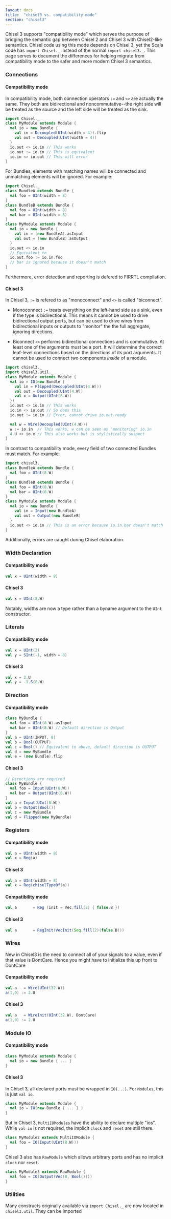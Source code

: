 ```yaml
---
layout: docs
title:  "chisel3 vs. compatibility mode"
section: "chisel3"
---
```


Chisel 3 supports "compatibility mode" which serves the purpose of bridging
the semantic gap between Chisel 2 and Chisel 3 with Chisel2-like semantics.
Chisel code using this mode depends on Chisel 3, yet the Scala code has
`import Chisel._` instead of the normal `import chisel3._`. This page serves
to document the differences for helping migrate from compatibility mode to the
safer and more modern Chisel 3 semantics.

### Connections

#### Compatibility mode

In compatibility mode, both connection operators `:=` and `<>` are actually the same.
They both are bidirectional and noncommutative--the right side will be treated as
the source and the left side will be treated as the sink.

```scala
import Chisel._
class MyModule extends Module {
  val io = new Bundle {
    val in = Decoupled(UInt(width = 4)).flip
    val out = Decoupled(UInt(width = 4))
  }
  io.out <> io.in // This works
  io.out := io.in // This is equivalent
  io.in <> io.out // This will error
}
```
For Bundles, elements with matching names will be connected and unmatching elements
will be ignored. For example:
```scala
import Chisel._
class BundleA extends Bundle {
  val foo = UInt(width = 8)
}
class BundleB extends Bundle {
  val foo = UInt(width = 8)
  val bar = UInt(width = 8)
}
class MyModule extends Module {
  val io = new Bundle {
    val in = (new BundleA).asInput
    val out = (new BundleB).asOutput
  }
  io.out <> io.in
  // Equivalent to
  io.out.foo := io.in.foo
  // bar is ignored because it doesn't match
} 
```

Furthermore, error detection and reporting is defered to FIRRTL compilation.

#### Chisel 3

In Chisel 3, `:=` is refered to as "monoconnect" and `<>` is called "biconnect".

* Monoconnect
`:=` treats everything on the left-hand side as a sink, even if the type is
bidirectional. This means it cannot be used to drive bidirectional output ports,
but can be used to drive wires from bidirectional inputs or outputs to "monitor"
the the full aggregate, ignoring directions.

* Biconnect
`<>` performs bidirectional connections and is commutative. At least one of the
arguments must be a port.
It will determine the correct leaf-level connections based on the directions of
its port arguments.
It cannot be used to connect two components _inside_ of a module.

```scala
import chisel3._
import chisel3.util._
class MyModule extends Module {
  val io = IO(new Bundle {
    val in = Flipped(Decoupled(UInt(4.W)))
    val out = Decoupled(UInt(4.W))
    val x = Output(UInt(8.W))
  })
  io.out <> io.in // This works
  io.in <> io.out // So does this
  io.out := io.in // Error, cannot drive io.out.ready

  val w = Wire(Decoupled(UInt(4.W)))
  w := io.in  // This works, w can be seen as "monitoring" io.in
  4.U <> io.x // This also works but is stylistically suspect
}
```
In contrast to compatibility mode, every field of two connected Bundles must match.
For example:
```scala
import chisel3._
class BundleA extends Bundle {
  val foo = UInt(8.W)
}
class BundleB extends Bundle {
  val foo = UInt(8.W)
  val bar = UInt(8.W)
}
class MyModule extends Module {
  val io = new Bundle {
    val in = Input(new BundleA)
    val out = Output(new BundleB)
  }
  io.out <> io.in // This is an error because io.in.bar doesn't match
} 
```
Additionally, errors are caught during Chisel elaboration.

### Width Declaration

#### Compatibility mode
```scala
val x = UInt(width = 8)
```
#### Chisel 3
```scala
val x = UInt(8.W)
```
Notably, widths are now a type rather than a byname argument to the `UInt`
constructor.


### Literals

#### Compatibility mode
```scala
val x = UInt(2)
val y = SInt(-1, width = 8)
```
#### Chisel 3
```scala
val x = 2.U
val y = -1.S(8.W)
```

### Direction

#### Compatibility mode
```scala
class MyBundle {
  val foo = UInt(8.W).asInput
  val bar = UInt(8.W) // Default direction is Output
}
val a = UInt(INPUT, 8)
val b = Bool(OUTPUT)
val c = Bool() // Equivalent to above, default direction is OUTPUT
val d = new MyBundle
val e = (new Bundle).flip
```
#### Chisel 3
```scala
// Directions are required
class MyBundle {
  val foo = Input(UInt(8.W))
  val bar = Output(UInt(8.W))
}
val a = Input(UInt(8.W))
val b = Output(Bool())
val c = new MyBundle
val d = Flipped(new MyBundle)
```

### Registers
#### Compatibility mode
```scala
val a = UInt(width = 8)
val x = Reg(a)
```
#### Chisel 3
```scala
val a = UInt(width = 8)
val x = Reg(chiselTypeOf(a))

```

#### Compatibility mode
```scala
val a       = Reg (init = Vec.fill(2) { false.B })
```
#### Chisel 3
```scala
val a       = RegInit(VecInit(Seq.fill(2)(false.B)))

```

### Wires

New in Chisel3 is the need to connect all of your signals to a value, even if
that value is DontCare. Hence you might have to initialize this up front to DontCare

#### Compatibility mode
```scala
val a   = Wire(UInt(32.W))
a(1,0) := 2.U
```
#### Chisel 3
```scala
val a   = WireInit(UInt(32.W), DontCare)
a(1,0) := 2.U
```


### Module IO
#### Compatibility mode
```scala
class MyModule extends Module {
  val io = new Bundle { ... }
}
```
#### Chisel 3

In Chisel 3, all declared ports must be wrapped in `IO(...)`. For `Modules`,
this is just `val io`.
```scala
class MyModule extends Module {
  val io = IO(new Bundle { ... } )
}
```
But in Chisel 3, `MultiIOModules` have the ability to declare multiple "ios". 
While `val io` is not required, the implicit `clock` and `reset` are still there.
```scala
class MyModule2 extends MultiIOModule {
  val foo = IO(Input(UInt(8.W)))
}
```
Chisel 3 also has `RawModule` which allows arbitrary ports and has no implicit
`clock` nor `reset`.
```scala
class MyModule3 extends RawModule {
  val foo = IO(Output(Vec(8, Bool())))
}
```

### Utilities

Many constructs originally available via `import Chisel._` are now located in
`chisel3.util`. They can be imported 
